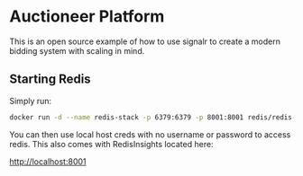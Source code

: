 # Auctioneer Platform

This is an open source example of how to use signalr to create a modern bidding system with scaling in mind.

## Starting Redis

Simply run:
```bash
docker run -d --name redis-stack -p 6379:6379 -p 8001:8001 redis/redis-stack:latest
```

You can then use local host creds with no username or password to access redis. This also comes with RedisInsights located here:

[http://localhost:8001](http://localhost:8001)